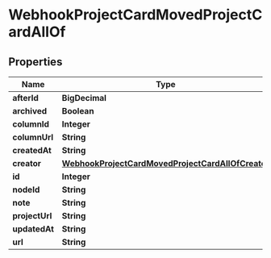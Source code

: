 

# WebhookProjectCardMovedProjectCardAllOf


## Properties

| Name | Type | Description | Notes |
|------------ | ------------- | ------------- | -------------|
|**afterId** | **BigDecimal** |  |  |
|**archived** | **Boolean** |  |  [optional] |
|**columnId** | **Integer** |  |  [optional] |
|**columnUrl** | **String** |  |  [optional] |
|**createdAt** | **String** |  |  [optional] |
|**creator** | [**WebhookProjectCardMovedProjectCardAllOfCreator**](WebhookProjectCardMovedProjectCardAllOfCreator.md) |  |  [optional] |
|**id** | **Integer** |  |  [optional] |
|**nodeId** | **String** |  |  [optional] |
|**note** | **String** |  |  [optional] |
|**projectUrl** | **String** |  |  [optional] |
|**updatedAt** | **String** |  |  [optional] |
|**url** | **String** |  |  [optional] |



